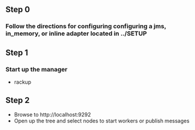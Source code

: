 ## Step 0
### Follow the directions for configuring configuring a jms, in_memory, or inline adapter located in ../SETUP

## Step 1
### Start up the manager
* rackup

## Step 2
* Browse to http://localhost:9292
* Open up the tree and select nodes to start workers or publish messages
